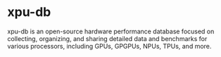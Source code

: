# xpu-db
xpu-db is an open-source hardware performance database focused on collecting, organizing, and sharing detailed data and benchmarks for various processors, including GPUs, GPGPUs, NPUs, TPUs, and more.
